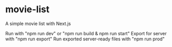 # movie-list
A simple movie list with Next.js

Run with "npm run dev" or "npm run build & npm run start"
Export for server with "npm run export"
Run exported server-ready files with "npm run prod"
